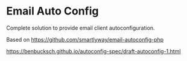 # Email Auto Config
Complete solution to provide email client autoconfiguration.

Based on https://github.com/smartlyway/email-autoconfig-php

https://benbucksch.github.io/autoconfig-spec/draft-autoconfig-1.html
